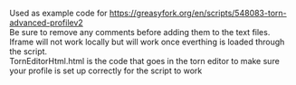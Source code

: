 Used as example code for 
https://greasyfork.org/en/scripts/548083-torn-advanced-profilev2
<br>
Be sure to remove any comments before adding them to the text files.
<br>
Iframe will not work locally but will work once everthing is loaded through the script.
<br>
TornEditorHtml.html is the code that goes in the torn editor to make sure your profile is set up correctly for the script to work
